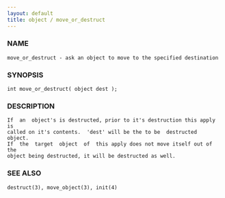 ```yaml
---
layout: default
title: object / move_or_destruct
---
```


### NAME

    move_or_destruct - ask an object to move to the specified destination

### SYNOPSIS

    int move_or_destruct( object dest );

### DESCRIPTION

    If  an  object's is destructed, prior to it's destruction this apply is
    called on it's contents.  'dest' will be the to be  destructed  object.
    If  the  target  object  of  this apply does not move itself out of the
    object being destructed, it will be destructed as well.

### SEE ALSO

    destruct(3), move_object(3), init(4)
